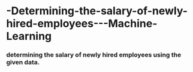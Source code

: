 # -Determining-the-salary-of-newly-hired-employees---Machine-Learning

### determining the salary of newly hired employees using the given data.
